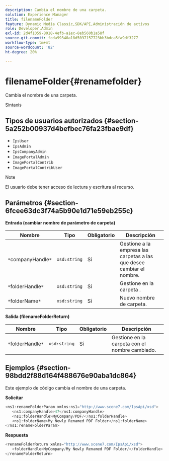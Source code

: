 ```yaml
---
description: Cambia el nombre de una carpeta.
solution: Experience Manager
title: filenameFolder
feature: Dynamic Media Classic,SDK/API,Administración de activos
role: Developer,Admin
exl-id: 2d4f1059-8018-4efb-a1ec-8eb560b1a58f
source-git-commit: fcda99340a18d5037157723bb3bdca5fa9df3277
workflow-type: tm+mt
source-wordcount: '82'
ht-degree: 20%

---
```


# filenameFolder{#renamefolder}

Cambia el nombre de una carpeta.

Sintaxis

## Tipos de usuarios autorizados {#section-5a252b00937d4befbec76fa23fbae9df}

* `IpsUser`
* `IpsAdmin`
* `IpsCompanyAdmin`
* `ImagePortalAdmin`
* `ImagePortalContrib`
* `ImagePortalContribUser`

>[!NOTE]
>
>El usuario debe tener acceso de lectura y escritura al recurso.

## Parámetros {#section-6fcee63dc3f74a5b90e1d71e59eb255c}

**Entrada (cambiar nombre de parámetro de carpeta)**

| Nombre | Tipo | Obligatorio | Descripción |
|---|---|---|---|
| `*`companyHandle`*` | `xsd:string` | Sí | Gestione a la empresa las carpetas a las que desee cambiar el nombre. |
| `*`folderHandle`*` | `xsd:string` | Sí | Gestione en la carpeta . |
| `*`folderName`*` | `xsd:string` | Sí | Nuevo nombre de carpeta. |

**Salida (filenameFolderReturn)**

| Nombre | Tipo | Obligatorio | Descripción |
|---|---|---|---|
| `*`folderHandle`*` | `xsd:string` | Sí | Gestione en la carpeta con el nombre cambiado. |

## Ejemplos {#section-98bdd2f88d164f488676e90aba1dc864}

Este ejemplo de código cambia el nombre de una carpeta.

**Solicitar**

```java
<ns1:renameFolderParam xmlns:ns1="http://www.scene7.com/IpsApi/xsd">
   <ns1:companyHandle>47</ns1:companyHandle>
   <ns1:folderHandle>MyCompany/PDF/</ns1:folderHandle>
   <ns1:folderName>My Newly Renamed PDF Folder</ns1:folderName>
</ns1:renameFolderParam>
```

**Respuesta**

```java
<renameFolderReturn xmlns="http://www.scene7.com/IpsApi/xsd">
   <folderHandle>MyCompany/My Newly Renamed PDF Folder/</folderHandle>
</renameFolderReturn>
```
